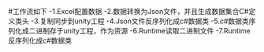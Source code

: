 #工作流如下
-1.Excel配置数据
-2.数据转换为Json文件，并且生成数据集合C#定义类头
-3.复制同步到unity工程
-4.Json文件反序列化成c#数据类
-5.c#数据类序列化成二进制存于unity工程，作为资源
-6.Runtime读取二进制文件
-7.Runtime反序列化成c#数据类
